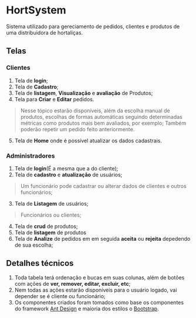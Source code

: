 # HortSystem

Sistema utilizado para gereciamento de pedidos, clientes e produtos de uma distribuidora de hortaliças. 

## Telas

### Clientes

1. Tela de **login**;
2. Tela de **Cadastro**;
3. Tela de **listagem**, **Visualização** e **avaliação** de Produtos; 
4. Tela para **Criar** e **Editar** pedidos.
> Nesse tópico estarão disponíveis, além da escolha manual de produtos, escolhas de formas automáticas seguindo determinadas métricas como produtos mais bem avaliados, por exemplo;
> Também poderão repetir um pedido feito anteriormente. 
5. Tela de **Home** onde é possível atualizar os dados cadastrais.

### Administradores

1. Tela de **login**(É a mesma que a do cliente);
2. Tela de **cadastro** e **atualização** de usuários;
> Um funcionário pode cadastrar ou alterar dados de clientes e outros funcionários;
3. Tela de **Listagem** de usuários;
> Funcionários ou clientes;
4. Tela de **crud** de produtos;
5. Tela de **listagem** de produtos
6. Tela de **Analize** de pedidos em em seguida **aceita** ou **rejeita** depedendo de sua escolha;

## Detalhes técnicos

1. Toda tabela terá ordenação e bucas em suas colunas, além de botões com ações de **ver, remover, editar, excluir, etc**;
2. Nem todas as ações estarão disponíveis para o usuário logado, vai depender se é cliente ou funcionário;
3. Os componentes criados foram tomados como base os componentes do framework [Ant Design](https://ant.design/) e maioria dos estilos o [Bootstrap](https://react-bootstrap.github.io/).


